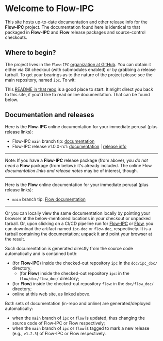 # Welcome to Flow-IPC

This site hosts up-to-date documentation and other release info for the **Flow-IPC** project.  The documentation found here is identical to that packaged in **Flow-IPC** and **Flow** release packages and source-control checkouts.

## Where to begin?

The project lives in the `Flow-IPC` [organization at GitHub](https://github.com/Flow-IPC).  You can obtain it either via Git checkout (with submodules enabled) or by grabbing a release tarball.  To get your bearings as to the nature of the project please see the main repository, named `ipc`.  To wit:

This [README in that repo](https://github.com/Flow-IPC/ipc/blob/main/README.md) is a good place to start.  It might direct you back to this site, if you'd like to read online documentation.  That can be found below.

## Documentation and releases

[//]: # (This is a comment.  A blank line before and after a comment block like this is mandatory.)
[//]: # ()
[//]: # (The following section is edited by .github/scripts/massage_root_page.pl script.  If editing manually you must)
[//]: # (exercise great caution to remain compatible with that script.)
[//]: # (massage_root_page.pl:Flow-IPC section BEGIN.)

Here is the **Flow-IPC** online documentation for your immediate perusal (plus release links):
  - Flow-IPC `main` branch tip: [documentation](./doc/flow-ipc/versions/main/index.html)
  - Flow-IPC release v1.0.0-rc1: [documentation](./doc/flow-ipc/versions/v1.0.0-rc1/index.html) | [release info](https://not.real.yet/to-do/v1.0.0-rc1)

[//]: # (massage_root_page.pl:Flow-IPC section END.)

---

Note: If you have a **Flow-IPC** release package (from above), you *do not need* a **Flow** package (from below): it's already included.  The online Flow *documentation links and release notes* may be of interest, though.

---

[//]: # (massage_root_page.pl:Flow section BEGIN.)

Here is the **Flow** online documentation for your immediate perusal (plus release links):
  - `main` branch tip: [Flow documentation](./doc/flow/versions/main/index.html)

[//]: # (massage_root_page.pl:Flow section END.)

---

Or you can locally view the same documentation locally by pointing your browser at the below-mentioned locations in your checkout or unpacked tarball.  Or, upon clicking on a CI/CD pipeline run for [Flow-IPC](https://github.com/Flow-IPC/ipc/actions) or [Flow](https://github.com/Flow-IPC/flow/actions), you can download the artifact named `ipc-doc` or `flow-doc`, respectively.  It is a tarball containing the documentation; unpack it and point your browser at the result.

Such documentation is generated directly from the source code automatically and is contained both:
  - (for **Flow-IPC**) inside the checked-out repository `ipc` in the `doc/ipc_doc/` directory;
    - (for **Flow**) inside the checked-out repository `ipc`: in the `flow/doc/flow_doc/` directory;
  - (for **Flow**) inside the checked-out repository `flow`: in the `doc/flow_doc/` directory;
  - online at this web site, as linked above.

Both sets of documentation (in-repo and online) are generated/deployed automatically:
  - when the `main` branch of `ipc` or `flow` is updated, thus changing the source code of Flow-IPC or Flow respectively;
  - when the `main` branch of `ipc` or `flow` is tagged to mark a new release (e.g., `v1.2.3`) of Flow-IPC or Flow respectively.

